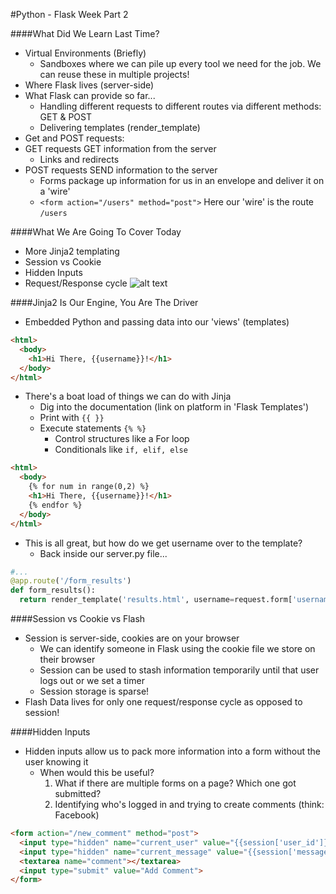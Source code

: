 #Python - Flask Week Part 2

####What Did We Learn Last Time?
- Virtual Environments (Briefly)
  - Sandboxes where we can pile up every tool we need for the job.  We can reuse these in multiple projects!
- Where Flask lives (server-side)
- What Flask can provide so far...
  - Handling different requests to different routes via different methods: GET & POST
  - Delivering templates (render_template)
- Get and POST requests:
 - GET requests GET information from the server
   - Links and redirects
 - POST requests SEND information to the server
   - Forms package up information for us in an envelope and deliver it on a 'wire'
   - ```<form action="/users" method="post">``` Here our 'wire' is the route ```/users```



####What We Are Going To Cover Today
- More Jinja2 templating
- Session vs Cookie
- Hidden Inputs
- Request/Response cycle
![alt text](FlaskReqResCycle.png "Request/Response Cycle")

####Jinja2 Is Our Engine, You Are The Driver
- Embedded Python and passing data into our 'views' (templates)
```html
<html>
  <body>
    <h1>Hi There, {{username}}!</h1>
  </body>
</html>
```
- There's a boat load of things we can do with Jinja
  - Dig into the documentation (link on platform in 'Flask Templates')
  - Print with ```{{ }}```
  - Execute statements ```{% %}```
    - Control structures like a For loop
    - Conditionals like ```if, elif, else```

```html
<html>
  <body>
    {% for num in range(0,2) %}
    <h1>Hi There, {{username}}!</h1>
    {% endfor %}
  </body>
</html>
```  
  - This is all great, but how do we get username over to the template?
    - Back inside our server.py file...
```python
#...
@app.route('/form_results')
def form_results():
  return render_template('results.html', username=request.form['username'])
```

####Session vs Cookie vs Flash
- Session is server-side, cookies are on your browser
  - We can identify someone in Flask using the cookie file we store on their browser
  - Session can be used to stash information temporarily until that user logs out or we set a timer
  - Session storage is sparse!
- Flash Data lives for only one request/response cycle as opposed to session!

####Hidden Inputs
- Hidden inputs allow us to pack more information into a form without the user knowing it
  - When would this be useful?  
    1. What if there are multiple forms on a page?  Which one got submitted?
    2. Identifying who's logged in and trying to create comments (think: Facebook)

```html
<form action="/new_comment" method="post">
  <input type="hidden" name="current_user" value="{{session['user_id']}}">
  <input type="hidden" name="current_message" value="{{session['message_id']}}">
  <textarea name="comment"></textarea>
  <input type="submit" value="Add Comment">
</form>
```
